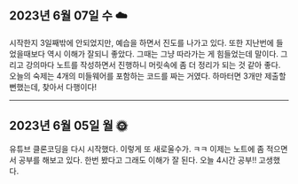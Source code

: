 <h2>2023년 6월 07일 수 ☁️</h2>
시작한지 3일째밖에 안되었지만, 예습을 하면서 진도를 나가고 있다. 또한 지난번에 들었을때보다 역시 이해가 잘되니 좋았다. 그때는 그냥 따라가는 게 힘들었는데 말이다. 
그리고  강의마다 노트를 작성하면서 진행하니 머릿속에 좀 더 정리가 되는 것 같아 좋다. 
오늘의 숙제는 4개의 미들웨어를 포함하는 코드를 짜는 거였다. 하마터면 3개만 제출할 뻔했는데, 찾아서 다행이다!

<hr>
<h2>2023년 6월 05일 월 🌞</h2>
유튜브 클론코딩을 다시 시작했다. 
이렇게 또 새로울수가. ㅋㅋ 이제는 노트에 좀 적으면서 공부를 해보고 있다. 한번 봤다고 그래도 이해가 잘 된다. 오늘 4시간 공부!! 고생했다.
